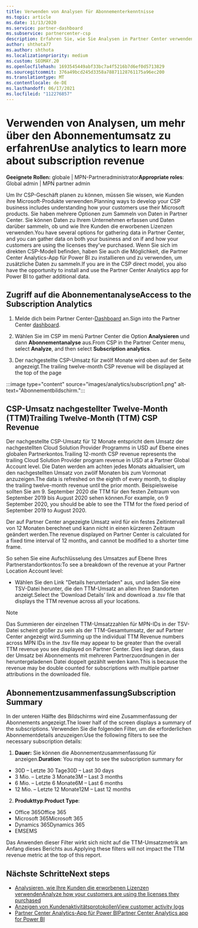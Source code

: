 ```yaml
---
title: Verwenden von Analysen für Abonnementerkenntnisse
ms.topic: article
ms.date: 11/13/2020
ms.service: partner-dashboard
ms.subservice: partnercenter-csp
description: Erfahren Sie, wie Sie Analysen in Partner Center verwenden, um Ihr Unternehmen besser zu verstehen und wie Ihre Kunden die erworbenen Lizenzen verwenden.
author: shthota77
ms.author: shthota
ms.localizationpriority: medium
ms.custom: SEOMAY.20
ms.openlocfilehash: 1693545449abf33bc7a4f5216b7d6ef0d5713829
ms.sourcegitcommit: 376a49bcd245d3358a78871128761175a96ec200
ms.translationtype: MT
ms.contentlocale: de-DE
ms.lasthandoff: 06/17/2021
ms.locfileid: "112276857"
---
```

# <a name="use-analytics-to-learn-more-about-subscription-revenue"></a><span data-ttu-id="7d353-103">Verwenden von Analysen, um mehr über den Abonnementumsatz zu erfahren</span><span class="sxs-lookup"><span data-stu-id="7d353-103">Use analytics to learn more about subscription revenue</span></span>

<span data-ttu-id="7d353-104">**Geeignete Rollen:** globale | MPN-Partneradministrator</span><span class="sxs-lookup"><span data-stu-id="7d353-104">**Appropriate roles**: Global admin | MPN partner admin</span></span>

<span data-ttu-id="7d353-105">Um Ihr CSP-Geschäft planen zu können, müssen Sie wissen, wie Kunden ihre Microsoft-Produkte verwenden.</span><span class="sxs-lookup"><span data-stu-id="7d353-105">Planning ways to develop your CSP business includes understanding how your customers use their Microsoft products.</span></span> <span data-ttu-id="7d353-106">Sie haben mehrere Optionen zum Sammeln von Daten in Partner Center. Sie können Daten zu Ihrem Unternehmen erfassen und Daten darüber sammeln, ob und wie Ihre Kunden die erworbenen Lizenzen verwenden.</span><span class="sxs-lookup"><span data-stu-id="7d353-106">You have several options for gathering data in Partner Center, and you can gather data on both your business and on if and how your customers are using the licenses they've purchased.</span></span> <span data-ttu-id="7d353-107">Wenn Sie sich im direkten CSP-Modell befinden, haben Sie auch die Möglichkeit, die Partner Center Analytics-App für Power BI zu installieren und zu verwenden, um zusätzliche Daten zu sammeln.</span><span class="sxs-lookup"><span data-stu-id="7d353-107">If you are in the CSP direct model, you also have the opportunity to install and use the Partner Center Analytics app for Power BI to gather additional data.</span></span>

## <a name="access-to-the-subscription-analytics"></a><span data-ttu-id="7d353-108">Zugriff auf die Abonnementanalyse</span><span class="sxs-lookup"><span data-stu-id="7d353-108">Access to the Subscription Analytics</span></span>

1. <span data-ttu-id="7d353-109">Melde dich beim Partner Center-[Dashboard](https://partner.microsoft.com/dashboard/home) an.</span><span class="sxs-lookup"><span data-stu-id="7d353-109">Sign into the Partner Center [dashboard](https://partner.microsoft.com/dashboard/home).</span></span>
1. <span data-ttu-id="7d353-110">Wählen Sie im CSP im menü Partner Center die Option **Analysieren** und dann **Abonnementanalyse** aus.</span><span class="sxs-lookup"><span data-stu-id="7d353-110">From CSP in the Partner Center menu, select **Analyze**, and then select **Subscription analytics**.</span></span>

1. <span data-ttu-id="7d353-111">Der nachgestellte CSP-Umsatz für zwölf Monate wird oben auf der Seite angezeigt.</span><span class="sxs-lookup"><span data-stu-id="7d353-111">The trailing twelve-month CSP revenue will be displayed at the top of the page</span></span>

:::image type="content" source="images/analytics/subscription1.png" alt-text="Abonnementbildschirm.":::

## <a name="trailing-twelve-month-ttm-csp-revenue"></a><span data-ttu-id="7d353-113">CSP-Umsatz nachgestellter Twelve-Month (TTM)</span><span class="sxs-lookup"><span data-stu-id="7d353-113">Trailing Twelve-Month (TTM) CSP Revenue</span></span>

<span data-ttu-id="7d353-114">Der nachgestellte CSP-Umsatz für 12 Monate entspricht dem Umsatz der nachgestellten Cloud Solution Provider Programms in USD auf Ebene eines globalen Partnerkontos.</span><span class="sxs-lookup"><span data-stu-id="7d353-114">Trailing 12-month CSP revenue represents the trailing Cloud Solution Provider program revenue in USD at a Partner Global Account level.</span></span> <span data-ttu-id="7d353-115">Die Daten werden am achten jedes Monats aktualisiert, um den nachgestellten Umsatz von zwölf Monaten bis zum Vormonat anzuzeigen.</span><span class="sxs-lookup"><span data-stu-id="7d353-115">The data is refreshed on the eighth of every month, to display the trailing twelve-month revenue until the prior month.</span></span> <span data-ttu-id="7d353-116">Beispielsweise sollten Sie am 9. September 2020 die TTM für den festen Zeitraum von September 2019 bis August 2020 sehen können.</span><span class="sxs-lookup"><span data-stu-id="7d353-116">For example, on 9 September 2020, you should be able to see the TTM for the fixed period of September 2019 to August 2020.</span></span>

<span data-ttu-id="7d353-117">Der auf Partner Center angezeigte Umsatz wird für ein festes Zeitintervall von 12 Monaten berechnet und kann nicht in einen kürzeren Zeitraum geändert werden.</span><span class="sxs-lookup"><span data-stu-id="7d353-117">The revenue displayed on Partner Center is calculated for a fixed time interval of 12 months, and cannot be modified to a shorter time frame.</span></span>

<span data-ttu-id="7d353-118">So sehen Sie eine Aufschlüsselung des Umsatzes auf Ebene Ihres Partnerstandortkontos:</span><span class="sxs-lookup"><span data-stu-id="7d353-118">To see a breakdown of the revenue at your Partner Location Account level:</span></span>

- <span data-ttu-id="7d353-119">Wählen Sie den Link "Details herunterladen" aus, und laden Sie eine TSV-Datei herunter, die den TTM-Umsatz an allen Ihren Standorten anzeigt.</span><span class="sxs-lookup"><span data-stu-id="7d353-119">Select the ‘Download Details’ link and download a .tsv file that displays the TTM revenue across all your locations.</span></span>

>[!NOTE] 
><span data-ttu-id="7d353-120">Das Summieren der einzelnen TTM-Umsatzzahlen für MPN-IDs in der TSV-Datei scheint größer zu sein als der TTM-Gesamtumsatz, der auf Partner Center angezeigt wird.</span><span class="sxs-lookup"><span data-stu-id="7d353-120">Summing up the individual TTM Revenue numbers across MPN IDs in the .tsv file may appear to be greater than the overall TTM revenue you see displayed on Partner Center.</span></span> <span data-ttu-id="7d353-121">Dies liegt daran, dass der Umsatz bei Abonnements mit mehreren Partnerzuordnungen in der heruntergeladenen Datei doppelt gezählt werden kann.</span><span class="sxs-lookup"><span data-stu-id="7d353-121">This is because the revenue may be double counted for subscriptions with multiple partner attributions in the downloaded file.</span></span>

## <a name="subscription-summary"></a><span data-ttu-id="7d353-122">Abonnementzusammenfassung</span><span class="sxs-lookup"><span data-stu-id="7d353-122">Subscription Summary</span></span>

<span data-ttu-id="7d353-123">In der unteren Hälfte des Bildschirms wird eine Zusammenfassung der Abonnements angezeigt.</span><span class="sxs-lookup"><span data-stu-id="7d353-123">The lower half of the screen displays a summary of the subscriptions.</span></span> <span data-ttu-id="7d353-124">Verwenden Sie die folgenden Filter, um die erforderlichen Abonnementdetails anzuzeigen:</span><span class="sxs-lookup"><span data-stu-id="7d353-124">Use the following filters to see the necessary subscription details:</span></span>  

1. <span data-ttu-id="7d353-125">**Dauer:** Sie können die Abonnementzusammenfassung für anzeigen.</span><span class="sxs-lookup"><span data-stu-id="7d353-125">**Duration**: You may opt to see the subscription summary for</span></span> 

- <span data-ttu-id="7d353-126">30D – Letzte 30 Tage</span><span class="sxs-lookup"><span data-stu-id="7d353-126">30D – Last 30 days</span></span>
- <span data-ttu-id="7d353-127">3 Mio. – Letzte 3 Monate</span><span class="sxs-lookup"><span data-stu-id="7d353-127">3M – Last 3 months</span></span>
- <span data-ttu-id="7d353-128">6 Mio. – Letzte 6 Monate</span><span class="sxs-lookup"><span data-stu-id="7d353-128">6M – Last 6 months</span></span>
- <span data-ttu-id="7d353-129">12 Mio. – Letzte 12 Monate</span><span class="sxs-lookup"><span data-stu-id="7d353-129">12M – Last 12 months</span></span>

2. <span data-ttu-id="7d353-130">**Produkttyp**:</span><span class="sxs-lookup"><span data-stu-id="7d353-130">**Product Type**:</span></span>
 
- <span data-ttu-id="7d353-131">Office 365</span><span class="sxs-lookup"><span data-stu-id="7d353-131">Office 365</span></span>
- <span data-ttu-id="7d353-132">Microsoft 365</span><span class="sxs-lookup"><span data-stu-id="7d353-132">Microsoft 365</span></span>
- <span data-ttu-id="7d353-133">Dynamics 365</span><span class="sxs-lookup"><span data-stu-id="7d353-133">Dynamics 365</span></span>
- <span data-ttu-id="7d353-134">EMS</span><span class="sxs-lookup"><span data-stu-id="7d353-134">EMS</span></span>

<span data-ttu-id="7d353-135">Das Anwenden dieser Filter wirkt sich nicht auf die TTM-Umsatzmetrik am Anfang dieses Berichts aus.</span><span class="sxs-lookup"><span data-stu-id="7d353-135">Applying these filters will not impact the TTM revenue metric at the top of this report.</span></span>


 
## <a name="next-steps"></a><span data-ttu-id="7d353-136">Nächste Schritte</span><span class="sxs-lookup"><span data-stu-id="7d353-136">Next steps</span></span>

- [<span data-ttu-id="7d353-137">Analysieren, wie Ihre Kunden die erworbenen Lizenzen verwenden</span><span class="sxs-lookup"><span data-stu-id="7d353-137">Analyze how your customers are using the licenses they purchased</span></span>](increasing-adoption-and-satisfaction.md)  
- [<span data-ttu-id="7d353-138">Anzeigen von Kundenaktivitätsprotokollen</span><span class="sxs-lookup"><span data-stu-id="7d353-138">View customer activity logs</span></span>](activity-logs.md)
- [<span data-ttu-id="7d353-139">Partner Center Analytics-App für Power BI</span><span class="sxs-lookup"><span data-stu-id="7d353-139">Partner Center Analytics app for Power BI</span></span>](power-bi-app-for-direct-partners.md)






